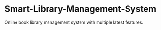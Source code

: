 # Smart-Library-Management-System
Online book library management system with multiple latest features. 
